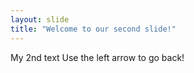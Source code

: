 ```yaml
---
layout: slide
title: "Welcome to our second slide!"
---
```

My 2nd text
Use the left arrow to go back!

